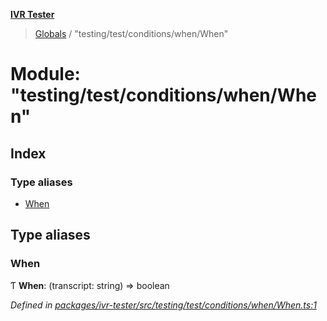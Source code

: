 **[IVR Tester](../README.md)**

> [Globals](../README.md) / "testing/test/conditions/when/When"

# Module: "testing/test/conditions/when/When"

## Index

### Type aliases

* [When](_testing_test_conditions_when_when_.md#when)

## Type aliases

### When

Ƭ  **When**: (transcript: string) => boolean

*Defined in [packages/ivr-tester/src/testing/test/conditions/when/When.ts:1](https://github.com/SketchingDev/ivr-tester/blob/60c8b59/packages/ivr-tester/src/testing/test/conditions/when/When.ts#L1)*
